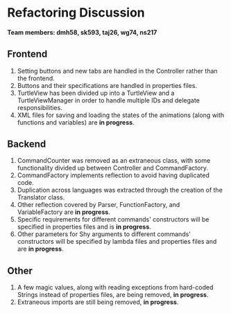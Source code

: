 # Refactoring Discussion
#### Team members: dmh58, sk593, taj26, wg74, ns217

## Frontend
 1. Setting buttons and new tabs are handled in the Controller rather than the frontend.
 2. Buttons and their specifications are handled in properties files.
 3. TurtleView has been divided up into a TurtleView and a TurtleViewManager in order to handle multiple IDs and delegate responsibilities. 
 4. XML files for saving and loading the states of the animations (along with functions and variables) are **in progress**.

## Backend
 1. CommandCounter was removed as an extraneous class, with some functionality divided up between Controller and CommandFactory.
 2. CommandFactory implements reflection to avoid having duplicated code.
 3. Duplication across languages was extracted through the creation of the Translator class.
 4. Other reflection covered by Parser, FunctionFactory, and VariableFactory are **in progress**.
 5. Specific requirements for different commands' constructors will be specified in properties files and is **in progress**.
 6. Other parameters for Shy arguments to different commands' constructors will be specified by lambda files and properties files and are **in progress**.

## Other
 1. A few magic values, along with reading exceptions from hard-coded Strings instead of properties files, are being removed, **in progress**.
 2. Extraneous imports are still being removed, **in progress**.